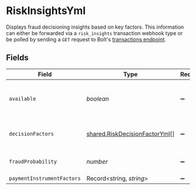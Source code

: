 # RiskInsightsYml

Displays fraud decisioning insights based on key factors. This information can either be forwarded via a `risk_insights` transaction webhook type or be polled by sending a `GET` request to Bolt's [transactions endpoint](/api-bolt/#operation/transaction-details).



## Fields

| Field                                                                                 | Type                                                                                  | Required                                                                              | Description                                                                           | Example                                                                               |
| ------------------------------------------------------------------------------------- | ------------------------------------------------------------------------------------- | ------------------------------------------------------------------------------------- | ------------------------------------------------------------------------------------- | ------------------------------------------------------------------------------------- |
| `available`                                                                           | *boolean*                                                                             | :heavy_minus_sign:                                                                    | Must be set to `true` to receive fraud insights.                                      | true                                                                                  |
| `decisionFactors`                                                                     | [shared.RiskDecisionFactorYml](../../models/shared/riskdecisionfactoryml.md)[]        | :heavy_minus_sign:                                                                    | The top 5 factors of the fraud decision.                                              |                                                                                       |
| `fraudProbability`                                                                    | *number*                                                                              | :heavy_minus_sign:                                                                    | The total [fraud score](/merchants/references/policies/fraud-review/#fraud-scoring).<br/> | 943                                                                                   |
| `paymentInstrumentFactors`                                                            | Record<string, *string*>                                                              | :heavy_minus_sign:                                                                    | N/A                                                                                   |                                                                                       |